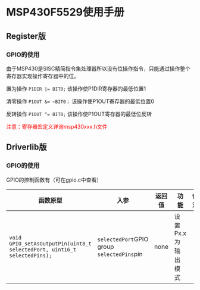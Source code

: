 # MSP430F5529使用手册

## Register版

### GPIO的使用

由于MSP430是SISC精简指令集处理器所以没有位操作指令，只能通过操作整个寄存器实现操作寄存器中的位。

置为操作	`P1DIR |= BIT0;` 该操作使P1DIR寄存器的最低位置1

清零操作	`P1OUT &= ~BIT0；` 该操作使P1OUT寄存器的最低位置0

反转操作	`P1OUT ^= BIT0;` 该操作使P1OUT寄存器的最低位反转





<p style="color: red;">注意：寄存器宏定义详询msp430xxx.h文件</p>



## Driverlib版

### GPIO的使用

GPIO的控制函数有（可在gpio.c中查看）

| 函数原型                                                     | 入参                                          | 返回值 | 功能               | 备注 |
| ------------------------------------------------------------ | --------------------------------------------- | ------ | ------------------ | ---- |
| `void GPIO_setAsOutputPin(uint8_t selectedPort, uint16_t selectedPins);` | `selectedPort`GPIO group<br>`selectedPins`pin | none   | 设置Px.x为输出模式 |      |

